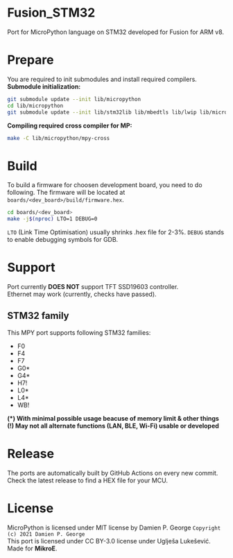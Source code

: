 # Fusion_STM32
Port for MicroPython language on STM32 developed for Fusion for ARM v8.

# Prepare
You are required to init submodules and install required compilers. <br>
**Submodule initialization:**
```sh
git submodule update --init lib/micropython
cd lib/micropython
git submodule update --init lib/stm32lib lib/mbedtls lib/lwip lib/micropython-lib
```
**Compiling required cross compiler for MP:**
```sh
make -C lib/micropython/mpy-cross
```
# Build
To build a firmware for choosen development board, you need to do following. The firmware will be located at `boards/<dev_board>/build/firmware.hex`.
```sh
cd boards/<dev_board>
make -j$(nproc) LTO=1 DEBUG=0
```
`LTO` (Link Time Optimisation) usually shrinks .hex file for 2-3%.
`DEBUG` stands to enable debugging symbols for GDB.

# Support
Port currently **DOES NOT** support TFT SSD19603 controller.<br>
Ethernet may work (currently, checks have passed).
## STM32 family
This MPY port supports following STM32 families:
- F0
- F4
- F7
- G0*
- G4*
- H7!
- L0*
- L4*
- WB! <br>

**(*) With minimal possible usage beacuse of memory limit & other things** <br>
**(!) May not all alternate functions (LAN, BLE, Wi-Fi) usable or developed** 

# Release
The ports are automatically built by GitHub Actions on every new commit. Check the latest release to find a HEX file for your MCU.

# License
MicroPython is licensed under MIT license by Damien P. George `Copyright (c) 2021 Damien P. George`<br>
This port is licensed under CC BY-3.0 license under Uglješa Lukešević. <br>
Made for **MikroE**.
